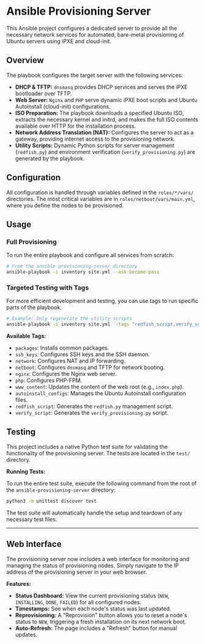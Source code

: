 # Ansible Provisioning Server

This Ansible project configures a dedicated server to provide all the necessary network services for automated, bare-metal provisioning of Ubuntu servers using iPXE and cloud-init.

## Overview

The playbook configures the target server with the following services:

- **DHCP & TFTP:** `dnsmasq` provides DHCP services and serves the iPXE bootloader over TFTP.
- **Web Server:** `Nginx` and `PHP` serve dynamic iPXE boot scripts and Ubuntu Autoinstall (cloud-init) configurations.
- **ISO Preparation:** The playbook downloads a specified Ubuntu ISO, extracts the necessary kernel and initrd, and makes the full ISO contents available over HTTP for the installation process.
- **Network Address Translation (NAT):** Configures the server to act as a gateway, providing internet access to the provisioning network.
- **Utility Scripts:** Dynamic Python scripts for server management (`redfish.py`) and environment verification (`verify_provisioning.py`) are generated by the playbook.

## Configuration

All configuration is handled through variables defined in the `roles/*/vars/` directories. The most critical variables are in `roles/netboot/vars/main.yml`, where you define the nodes to be provisioned.

## Usage

### Full Provisioning

To run the entire playbook and configure all services from scratch:
```bash
# From the ansible-provisioning-server directory
ansible-playbook -i inventory site.yml --ask-become-pass
```

### Targeted Testing with Tags

For more efficient development and testing, you can use tags to run specific parts of the playbook.

```bash
# Example: Only regenerate the utility scripts
ansible-playbook -i inventory site.yml --tags "redfish_script,verify_script" --ask-become-pass
```

**Available Tags:**
- `packages`: Installs common packages.
- `ssh_keys`: Configures SSH keys and the SSH daemon.
- `network`: Configures NAT and IP forwarding.
- `netboot`: Configures `dnsmasq` and TFTP for network booting.
- `nginx`: Configures the Nginx web server.
- `php`: Configures PHP-FPM.
- `www_content`: Updates the content of the web root (e.g., `index.php`).
- `autoinstall_configs`: Manages the Ubuntu Autoinstall configuration files.
- `redfish_script`: Generates the `redfish.py` management script.
- `verify_script`: Generates the `verify_provisioning.py` script.

## Testing

This project includes a native Python test suite for validating the functionality of the provisioning server. The tests are located in the `test/` directory.

**Running Tests:**

To run the entire test suite, execute the following command from the root of the `ansible-provisioning-server` directory:

```bash
python3 -m unittest discover test
```

The test suite will automatically handle the setup and teardown of any necessary test files.

---

## Web Interface

The provisioning server now includes a web interface for monitoring and managing the status of provisioning nodes. Simply navigate to the IP address of the provisioning server in your web browser.

**Features:**
- **Status Dashboard:** View the current provisioning status (`NEW`, `INSTALLING`, `DONE`, `FAILED`) for all configured nodes.
- **Timestamps:** See when each node's status was last updated.
- **Reprovisioning:** A "Reprovision" button allows you to reset a node's status to `NEW`, triggering a fresh installation on its next network boot.
- **Auto-Refresh:** The page includes a "Refresh" button for manual updates.
